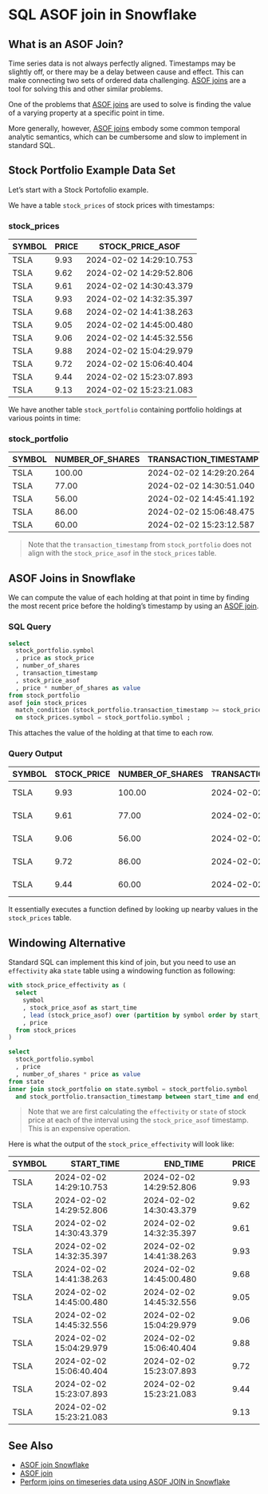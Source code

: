 # SQL ASOF join in Snowflake

## What is an ASOF Join?

Time series data is not always perfectly aligned. Timestamps may be slightly off, or there may be a delay between cause and effect. This can make connecting two sets of ordered data challenging. [ASOF joins](ASOF-join.md) are a tool for solving this and other similar problems.

One of the problems that [ASOF joins](ASOF-join.md) are used to solve is finding the value of a varying property at a specific point in time. 

More generally, however, [ASOF joins](ASOF-join.md) embody some common temporal analytic semantics, which can be cumbersome and slow to implement in standard SQL.

## Stock Portfolio Example Data Set

Let’s start with a Stock Portofolio example. 

We have a table `stock_prices` of stock prices with timestamps:

### stock_prices

| SYMBOL | PRICE | STOCK_PRICE_ASOF        |
|--------|-------|-------------------------|
| TSLA   | 9.93  | 2024-02-02 14:29:10.753 |
| TSLA   | 9.62  | 2024-02-02 14:29:52.806 |
| TSLA   | 9.61  | 2024-02-02 14:30:43.379 |
| TSLA   | 9.93  | 2024-02-02 14:32:35.397 |
| TSLA   | 9.68  | 2024-02-02 14:41:38.263 |
| TSLA   | 9.05  | 2024-02-02 14:45:00.480 |
| TSLA   | 9.06  | 2024-02-02 14:45:32.556 |
| TSLA   | 9.88  | 2024-02-02 15:04:29.979 |
| TSLA   | 9.72  | 2024-02-02 15:06:40.404 |
| TSLA   | 9.44  | 2024-02-02 15:23:07.893 |
| TSLA   | 9.13  | 2024-02-02 15:23:21.083 |

We have another table `stock_portfolio` containing portfolio holdings at various points in time:

### stock_portfolio

| SYMBOL | NUMBER_OF_SHARES | TRANSACTION_TIMESTAMP   |
|--------|------------------|-------------------------|
| TSLA   | 100.00           | 2024-02-02 14:29:20.264 |
| TSLA   | 77.00            | 2024-02-02 14:30:51.040 |
| TSLA   | 56.00            | 2024-02-02 14:45:41.192 |
| TSLA   | 86.00            | 2024-02-02 15:06:48.475 |
| TSLA   | 60.00            | 2024-02-02 15:23:12.587 |

> Note that the `transaction_timestamp` from `stock_portfolio` does not align with the `stock_price_asof` in the `stock_prices` table.

## ASOF Joins in Snowflake

We can compute the value of each holding at that point in time by finding the most recent price before the holding’s timestamp by using an [ASOF join](ASOF-join.md).

### SQL Query

```sql
select 
  stock_portfolio.symbol
  , price as stock_price
  , number_of_shares
  , transaction_timestamp
  , stock_price_asof  
  , price * number_of_shares as value
from stock_portfolio
asof join stock_prices
  match_condition (stock_portfolio.transaction_timestamp >= stock_prices.stock_price_asof)
  on stock_prices.symbol = stock_portfolio.symbol ;
```

This attaches the value of the holding at that time to each row.

### Query Output

| SYMBOL | STOCK_PRICE | NUMBER_OF_SHARES | TRANSACTION_TIMESTAMP   | STOCK_PRICE_ASOF        | VALUE    |
|--------|-------------|------------------|-------------------------|-------------------------|----------|
| TSLA   | 9.93        | 100.00           | 2024-02-02 14:29:20.264 | 2024-02-02 14:29:10.753 | 993.0000 |
| TSLA   | 9.61        | 77.00            | 2024-02-02 14:30:51.040 | 2024-02-02 14:30:43.379 | 739.9700 |
| TSLA   | 9.06        | 56.00            | 2024-02-02 14:45:41.192 | 2024-02-02 14:45:32.556 | 507.3600 |
| TSLA   | 9.72        | 86.00            | 2024-02-02 15:06:48.475 | 2024-02-02 15:06:40.404 | 835.9200 |
| TSLA   | 9.44        | 60.00            | 2024-02-02 15:23:12.587 | 2024-02-02 15:23:07.893 | 566.4000 |


It essentially executes a function defined by looking up nearby values in the `stock_prices` table. 

## Windowing Alternative

Standard SQL can implement this kind of join, but you need to use an `effectivity` aka `state` table using a windowing function as following:

```sql
with stock_price_effectivity as (
  select 
    symbol
    , stock_price_asof as start_time
    , lead (stock_price_asof) over (partition by symbol order by start_time asc) as end_time 
    , price
  from stock_prices
)   

select 
  stock_portfolio.symbol
  , price
  , number_of_shares * price as value
from state
inner join stock_portfolio on state.symbol = stock_portfolio.symbol
  and stock_portfolio.transaction_timestamp between start_time and end_time;
```

> Note that we are first calculating the `effectivity` or `state` of stock price at each of the interval using the `stock_price_asof` timestamp. This is an expensive operation.


Here is what the output of the `stock_price_effectivity` will look like:

| SYMBOL | START_TIME              | END_TIME                | PRICE |
|--------|-------------------------|-------------------------|-------|
| TSLA   | 2024-02-02 14:29:10.753 | 2024-02-02 14:29:52.806 | 9.93  |
| TSLA   | 2024-02-02 14:29:52.806 | 2024-02-02 14:30:43.379 | 9.62  |
| TSLA   | 2024-02-02 14:30:43.379 | 2024-02-02 14:32:35.397 | 9.61  |
| TSLA   | 2024-02-02 14:32:35.397 | 2024-02-02 14:41:38.263 | 9.93  |
| TSLA   | 2024-02-02 14:41:38.263 | 2024-02-02 14:45:00.480 | 9.68  |
| TSLA   | 2024-02-02 14:45:00.480 | 2024-02-02 14:45:32.556 | 9.05  |
| TSLA   | 2024-02-02 14:45:32.556 | 2024-02-02 15:04:29.979 | 9.06  |
| TSLA   | 2024-02-02 15:04:29.979 | 2024-02-02 15:06:40.404 | 9.88  |
| TSLA   | 2024-02-02 15:06:40.404 | 2024-02-02 15:23:07.893 | 9.72  |
| TSLA   | 2024-02-02 15:23:07.893 | 2024-02-02 15:23:21.083 | 9.44  |
| TSLA   | 2024-02-02 15:23:21.083 |                         | 9.13  |

## See Also
- [ASOF join Snowflake](ASOF-join-snowflake.md)
- [ASOF join](ASOF-join.md)
- [Perform joins on timeseries data using ASOF JOIN in Snowflake](perform-joins-on-timeseries-data-using-ASOF-JOIN-in-snowflake.md)

